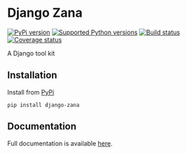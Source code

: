 # Django Zana


[![PyPi version][pypi-image]][pypi-link]
[![Supported Python versions][pyversions-image]][pyversions-link]
[![Build status][ci-image]][ci-link]
[![Coverage status][codecov-image]][codecov-link]


A Django tool kit



## Installation

Install from [PyPi](https://pypi.org/project/django-zana/)

```
pip install django-zana
```

## Documentation

Full documentation is available [here][docs-link].





[docs-link]: https://python-zana.github.io/django-zana/
[pypi-image]: https://img.shields.io/pypi/v/django-zana.svg?color=%233d85c6
[pypi-link]: https://pypi.python.org/pypi/django-zana
[pyversions-image]: https://img.shields.io/pypi/pyversions/django-zana.svg
[pyversions-link]: https://pypi.python.org/pypi/django-zana
[ci-image]: https://github.com/python-zana/django-zana/actions/workflows/workflow.yaml/badge.svg?event=push&branch=master
[ci-link]: https://github.com/python-zana/django-zana/actions?query=workflow%3ACI%2FCD+event%3Apush+branch%3Amaster
[codecov-image]: https://codecov.io/gh/python-zana/django-zana/branch/master/graph/badge.svg
[codecov-link]: https://codecov.io/gh/python-zana/django-zana

